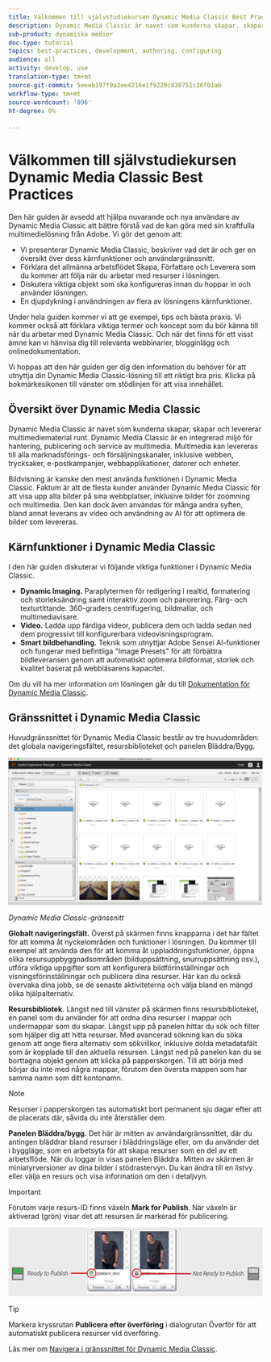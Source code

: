 ```yaml
---
title: Välkommen till självstudiekursen Dynamic Media Classic Best Practices
description: Dynamic Media Classic är navet som kunderna skapar, skapar och levererar multimediematerial runt. Denna självstudiekurs om bästa praxis har tagits fram för att hjälpa nuvarande och nya användare av Dynamic Media Classic att bättre förstå vad de kan göra med denna kraftfulla multimedielösning från Adobe. I den här delen av självstudiekursen får du lära dig vad Dynamic Media Classic är och en kort beskrivning av dess kärnfunktioner och användargränssnitt.
sub-product: dynamiska medier
doc-type: tutorial
topics: best-practices, development, authoring, configuring
audience: all
activity: develop, use
translation-type: tm+mt
source-git-commit: 5eeeb197f9a2ee4216e1f9220c830751c36f01ab
workflow-type: tm+mt
source-wordcount: '896'
ht-degree: 0%

---
```



# Välkommen till självstudiekursen Dynamic Media Classic Best Practices

Den här guiden är avsedd att hjälpa nuvarande och nya användare av Dynamic Media Classic att bättre förstå vad de kan göra med sin kraftfulla multimedielösning från Adobe. Vi gör det genom att:

- Vi presenterar Dynamic Media Classic, beskriver vad det är och ger en översikt över dess kärnfunktioner och användargränssnitt.
- Förklara det allmänna arbetsflödet Skapa, Författare och Leverera som du kommer att följa när du arbetar med resurser i lösningen.
- Diskutera viktiga objekt som ska konfigureras innan du hoppar in och använder lösningen.
- En djupdykning i användningen av flera av lösningens kärnfunktioner.

Under hela guiden kommer vi att ge exempel, tips och bästa praxis. Vi kommer också att förklara viktiga termer och koncept som du bör känna till när du arbetar med Dynamic Media Classic. Och när det finns för ett visst ämne kan vi hänvisa dig till relevanta webbinarier, blogginlägg och onlinedokumentation.

Vi hoppas att den här guiden ger dig den information du behöver för att utnyttja din Dynamic Media Classic-lösning till ett riktigt bra pris. Klicka på bokmärkesikonen till vänster om stödlinjen för att visa innehållet.

## Översikt över Dynamic Media Classic

Dynamic Media Classic är navet som kunderna skapar, skapar och levererar multimediematerial runt. Dynamic Media Classic är en integrerad miljö för hantering, publicering och service av multimedia. Multimedia kan levereras till alla marknadsförings- och försäljningskanaler, inklusive webben, trycksaker, e-postkampanjer, webbapplikationer, datorer och enheter.

Bildvisning är kanske den mest använda funktionen i Dynamic Media Classic. Faktum är att de flesta kunder använder Dynamic Media Classic för att visa upp alla bilder på sina webbplatser, inklusive bilder för zoomning och multimedia. Den kan dock även användas för många andra syften, bland annat leverans av video och användning av AI för att optimera de bilder som levereras.

## Kärnfunktioner i Dynamic Media Classic

I den här guiden diskuterar vi följande viktiga funktioner i Dynamic Media Classic.

- **Dynamic Imaging.** Paraplytermen för redigering i realtid, formatering och storleksändring samt interaktiv zoom och panorering. Färg- och texturtittande. 360-graders centrifugering, bildmallar, och multimediavisare.
- **Video.** Ladda upp färdiga videor, publicera dem och ladda sedan ned dem progressivt till konfigurerbara videovisningsprogram.
- **Smart bildbehandling.** Teknik som utnyttjar Adobe Sensei AI-funktioner och fungerar med befintliga &quot;Image Presets&quot; för att förbättra bildleveransen genom att automatiskt optimera bildformat, storlek och kvalitet baserat på webbläsarens kapacitet.

Om du vill ha mer information om lösningen går du till [Dokumentation för Dynamic Media Classic](https://docs.adobe.com/content/help/en/dynamic-media-classic/using/intro/introduction.html).

## Gränssnittet i Dynamic Media Classic

Huvudgränssnittet för Dynamic Media Classic består av tre huvudområden: det globala navigeringsfältet, resursbiblioteket och panelen Bläddra/Bygg.

![bild](assets/overview/overview-dmc-ui-ew.png)

_Dynamic Media Classic-gränssnitt_

**Globalt navigeringsfält.** Överst på skärmen finns knapparna i det här fältet för att komma åt nyckelområden och funktioner i lösningen. Du kommer till exempel att använda den för att komma åt uppladdningsfunktioner, öppna olika resursuppbyggnadsområden (bilduppsättning, snurruppsättning osv.), utföra viktiga uppgifter som att konfigurera bildförinställningar och visningsförinställningar och publicera dina resurser. Här kan du också övervaka dina jobb, se de senaste aktiviteterna och välja bland en mängd olika hjälpalternativ.

**Resursbibliotek.** Längst ned till vänster på skärmen finns resursbiblioteket, en panel som du använder för att ordna dina resurser i mappar och undermappar som du skapar. Längst upp på panelen hittar du sök och filter som hjälper dig att hitta resurser. Med avancerad sökning kan du söka genom att ange flera alternativ som sökvillkor, inklusive dolda metadatafält som är kopplade till den aktuella resursen. Längst ned på panelen kan du se borttagna objekt genom att klicka på papperskorgen. Till att börja med börjar du inte med några mappar, förutom den översta mappen som har samma namn som ditt kontonamn.

>[!NOTE]
>
>Resurser i papperskorgen tas automatiskt bort permanent sju dagar efter att de placerats där, såvida du inte återställer dem.

**Panelen Bläddra/bygg.** Det här är mitten av användargränssnittet, där du antingen bläddrar bland resurser i bläddringsläge eller, om du använder det i byggläge, som en arbetsyta för att skapa resurser som en del av ett arbetsflöde. När du loggar in visas panelen Bläddra. Mitten av skärmen är miniatyrversioner av dina bilder i stödrastervyn. Du kan ändra till en listvy eller välja en resurs och visa information om den i detaljvyn.

>[!IMPORTANT]
>
>Förutom varje resurs-ID finns växeln **Mark for Publish**. När växeln är aktiverad (grön) visar det att resursen är markerad för publicering.

![bild](assets/overview/overview-mark-for-publish.png)

>[!TIP]
>
>Markera kryssrutan **Publicera efter överföring** i dialogrutan Överför för att automatiskt publicera resurser vid överföring.

Läs mer om [Navigera i gränssnittet för Dynamic Media Classic](https://docs.adobe.com/content/help/en/dynamic-media-classic/using/getting-started/navigation-basics.html).
